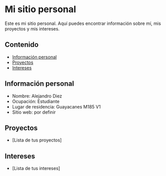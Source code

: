 # Mi sitio personal
Este es mi sitio personal. Aquí puedes encontrar información sobre mí, mis
proyectos y mis intereses.
## Contenido
* [Información personal](#información-personal)
* [Proyectos](#proyectos)
* [Intereses](#intereses)
## Información personal
* Nombre: Alejandro Diez
* Ocupación: Estudiante
* Lugar de residencia: Guayacanes M185 V1
* Sitio web: por definir
## Proyectos
* [Lista de tus proyectos]
## Intereses
* [Lista de tus intereses]
